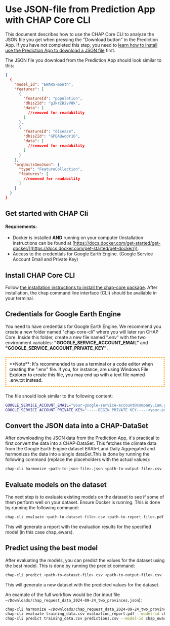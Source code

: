 # Use JSON-file from Prediction App with CHAP Core CLI

This document describes how to use the CHAP Core CLI to analyze the JSON file you get when pressing the "Download button" in the Prediction App. If you have not completed this step, you need to [learn how to install use the Prediction App to download a JSON file](./prediction-app.md) first. 

The JSON file you download from the Prediction App should look similar to this:

```json
{
  {
    "model_id": "EWARS-month",
    "features": [
      {
        "featureId": "population",
        "dhis2Id": "gJkrZH2vV8k",
        "data": [
          //removed for readability
        ]
      },
      {
        "featureId": "disease",
        "dhis2Id": "GPEAQwddr16",
        "data": [
          //removed for readability
        ]
      }
    ],
    "orgUnitsGeoJson": {
      "type": "FeatureCollection",
      "features": [
        //removed for readability
      ]
    }
  }
}
```

## Get started with CHAP Cli

#### Requirements:
- Docker is installed **AND** running on your computer (Installation instructions can be found at [https://docs.docker.com/get-started/get-docker/](https://docs.docker.com/get-started/get-docker/)).
- Access to the credentials for Google Earth Engine. (Google Service Account Email and Private Key)

## Install CHAP Core CLI

Follow [the installation instructions to install the chap-core package](../installation).
After installation, the chap command line interface (CLI) should be available in your terminal.

## Credentials for Google Earth Engine

You need to have credentials for Google Earth Engine. We recommend you create a new folder named "chap-core-cli" where you will later run CHAP Core. Inside
this folder, create a new file named ".env" with the two environment variables: **"GOOGLE_SERVICE_ACCOUNT_EMAIL"** and **"GOOGLE_SERVICE_ACCOUNT_PRIVATE_KEY"**.

<div style="border-radius: 1px; border-style: dotted; border-color: orange; padding: 10px; color : black; background-color: white; margin-top: 20px; margin-bottom: 20px">
**Note**: It's recommended to use a terminal or a code editor when creating the ".env" file. If you, for instance, are using Windows File Explorer to create this file, you may end up with a text file named .env.txt instead.

</div>

The file should look similar to the following content:

```bash
GOOGLE_SERVICE_ACCOUNT_EMAIL="your-google-service-account@company.iam.gserviceaccount.com"
GOOGLE_SERVICE_ACCOUNT_PRIVATE_KEY="-----BEGIN PRIVATE KEY-----<your-private-key>-----END PRIVATE KEY-----"
```

Convert the JSON data into a CHAP-DataSet
-----------------------------------------
After downloading the JSON data from the Prediction App, it's practical to first convert the data into a CHAP-DataSet. This
fetches the climate data from the Google Earth Engine dataset ERA5-Land Daily Aggregated and harmonizes the data into a single dataSet.This is done by running the following command (replace the placeholders with the actual values):

```bash
chap-cli harmonize <path-to-json-file>.json <path-to-output-file>.csv
```

## Evaluate models on the dataset
The next step is to evaluate existing models on the dataset to see if some of them perform well on your dataset. Ensure Docker is running.
This is done by running the following command:

```bash
chap-cli evaluate <path-to-dataset-file>.csv <path-to-report-file>.pdf --model-id chap_ewars_monthly
```

This will generate a report with the evaluation results for the specified model (in this case chap_ewars).

## Predict using the best model
After evaluating the models, you can predict the values for the dataset using the best model. This is done by running the
predict command:

```bash
chap-cli predict <path-to-dataset-file>.csv <path-to-output-file>.csv --model-id chap_ewars_monthly --do-summary
```

This will generate a new dataset with the predicted values for the dataset.

An example of the full workflow would be (for input file `~/Downloads/chap_request_data_2024-09-24_two_provinces.json`):

```bash
chap-cli harmonize ~/Downloads/chap_request_data_2024-09-24_two_provinces.json training_data.csv
chap-cli evaluate training_data.csv evaluation_report.pdf --model-id chap_ewars_monthly
chap-cli predict training_data.csv predictions.csv --model-id chap_ewars_monthly --do-summary
```


